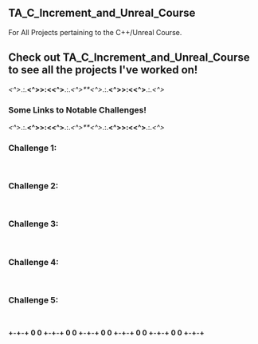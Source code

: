 ## TA_C_Increment_and_Unreal_Course
 
For All Projects pertaining to the C++/Unreal Course.

## Check out TA_C_Increment_and_Unreal_Course to see all the projects I've worked on!

*<^>*.:.**<^>>:<<^>**.:.*<^>**<^>*.:.**<^>>:<<^>**.:.*<^>*

### Some Links to Notable Challenges!

*<^>*.:.**<^>>:<<^>**.:.*<^>**<^>*.:.**<^>>:<<^>**.:.*<^>*

### Challenge 1:
<a href=""> </a><br>


### Challenge 2:
<a href=""> </a><br>


### Challenge 3:
<a href=""> </a><br>


### Challenge 4:
<a href=""> </a><br>


### Challenge 5:
<a href=""> </a><br>


**+-+-+ 0 0 +-+-+ 0 0 +-+-+ 0 0 +-+-+ 0 0 +-+-+ 0 0 +-+-+**
